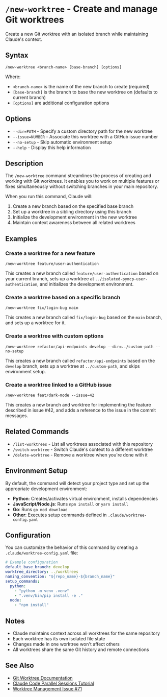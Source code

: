 # `/new-worktree` - Create and manage Git worktrees

Create a new Git worktree with an isolated branch while maintaining Claude's context.

## Syntax

```
/new-worktree <branch-name> [base-branch] [options]
```

Where:
- `<branch-name>` is the name of the new branch to create (required)
- `[base-branch]` is the branch to base the new worktree on (defaults to current branch)
- `[options]` are additional configuration options

## Options

- `--dir=PATH` - Specify a custom directory path for the new worktree
- `--issue=NUMBER` - Associate this worktree with a GitHub issue number
- `--no-setup` - Skip automatic environment setup
- `--help` - Display this help information

## Description

The `/new-worktree` command streamlines the process of creating and working with Git worktrees. It enables you to work on multiple features or fixes simultaneously without switching branches in your main repository.

When you run this command, Claude will:

1. Create a new branch based on the specified base branch
2. Set up a worktree in a sibling directory using this branch
3. Initialize the development environment in the new worktree
4. Maintain context awareness between all related worktrees

## Examples

### Create a worktree for a new feature

```
/new-worktree feature/user-authentication
```

This creates a new branch called `feature/user-authentication` based on your current branch, sets up a worktree at `../isolated-pymcp-user-authentication`, and initializes the development environment.

### Create a worktree based on a specific branch

```
/new-worktree fix/login-bug main
```

This creates a new branch called `fix/login-bug` based on the `main` branch, and sets up a worktree for it.

### Create a worktree with custom options

```
/new-worktree refactor/api-endpoints develop --dir=../custom-path --no-setup
```

This creates a new branch called `refactor/api-endpoints` based on the `develop` branch, sets up a worktree at `../custom-path`, and skips environment setup.

### Create a worktree linked to a GitHub issue

```
/new-worktree feat/dark-mode --issue=42
```

This creates a new branch and worktree for implementing the feature described in issue #42, and adds a reference to the issue in the commit messages.

## Related Commands

- `/list-worktrees` - List all worktrees associated with this repository
- `/switch-worktree` - Switch Claude's context to a different worktree
- `/delete-worktree` - Remove a worktree when you're done with it

## Environment Setup

By default, the command will detect your project type and set up the appropriate development environment:

- **Python**: Creates/activates virtual environment, installs dependencies
- **JavaScript/Node.js**: Runs `npm install` or `yarn install`
- **Go**: Runs `go mod download`
- **Other**: Executes setup commands defined in `.claude/worktree-config.yaml`

## Configuration

You can customize the behavior of this command by creating a `.claude/worktree-config.yaml` file:

```yaml
# Example configuration
default_base_branch: develop
worktree_directory: ../worktrees
naming_convention: "${repo_name}-${branch_name}"
setup_commands:
  python:
    - "python -m venv .venv"
    - ".venv/bin/pip install -e ."
  node:
    - "npm install"
```

## Notes

- Claude maintains context across all worktrees for the same repository
- Each worktree has its own isolated file state
- Changes made in one worktree won't affect others
- All worktrees share the same Git history and remote connections

## See Also

- [Git Worktree Documentation](https://git-scm.com/docs/git-worktree)
- [Claude Code Parallel Sessions Tutorial](https://docs.anthropic.com/en/docs/agents-and-tools/claude-code/tutorials#run-parallel-claude-code-sessions-with-git-worktrees)
- [Worktree Management Issue #71](https://github.com/aygp-dr/isolated-pymcp/issues/71)